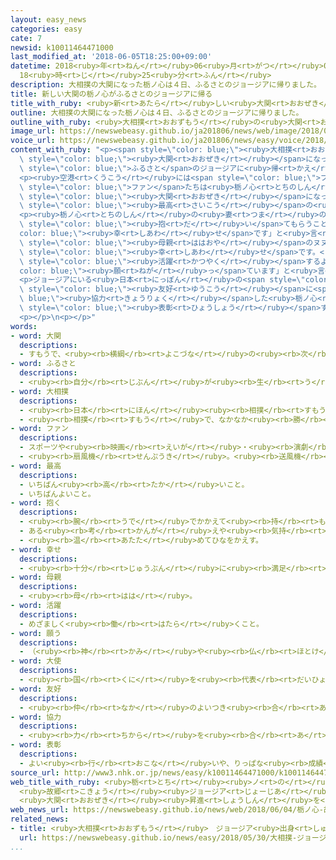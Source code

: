 ```yaml
---
layout: easy_news
categories: easy
cate: 7
newsid: k10011464471000
last_modified_at: '2018-06-05T18:25:00+09:00'
datetime: 2018<ruby>年<rt>ねん</rt></ruby>06<ruby>月<rt>がつ</rt></ruby>05<ruby>日<rt>にち</rt></ruby>
  18<ruby>時<rt>じ</rt></ruby>25<ruby>分<rt>ふん</rt></ruby>
description: 大相撲の大関になった栃ノ心は４日、ふるさとのジョージアに帰りました。
title: 新しい大関の栃ノ心がふるさとのジョージアに帰る
title_with_ruby: <ruby>新<rt>あたら</rt></ruby>しい<ruby>大関<rt>おおぜき</rt></ruby>の<ruby>栃ノ心<rt>とちのしん</rt></ruby>がふるさとのジョージアに<ruby>帰<rt>かえ</rt></ruby>る
outline: 大相撲の大関になった栃ノ心は４日、ふるさとのジョージアに帰りました。
outline_with_ruby: <ruby>大相撲<rt>おおずもう</rt></ruby>の<ruby>大関<rt>おおぜき</rt></ruby>になった<ruby>栃ノ心<rt>とちのしん</rt></ruby>は<ruby>４日<rt>よっか</rt></ruby>、ふるさとのジョージアに<ruby>帰<rt>かえ</rt></ruby>りました。
image_url: https://newswebeasy.github.io/ja201806/news/web/image/2018/06/04/K10011464471_1806041917_1806042155_01_02.jpg
voice_url: https://newswebeasy.github.io/ja201806/news/easy/voice/2018/06/05/k10011464471000.mp4
content_with_ruby: "<p><span style=\"color: blue;\"><ruby>大相撲<rt>おおずもう</rt></ruby></span>の<span\
  \ style=\"color: blue;\"><ruby>大関<rt>おおぜき</rt></ruby></span>になった<ruby>栃ノ心<rt>とちのしん</rt></ruby>は<ruby>４日<rt>よっか</rt></ruby>、<span\
  \ style=\"color: blue;\">ふるさと</span>のジョージアに<ruby>帰<rt>かえ</rt></ruby>りました。</p>\n\
  <p><ruby>空港<rt>くうこう</rt></ruby>には<span style=\"color: blue;\">ファン</span>や<ruby>家族<rt>かぞく</rt></ruby>など１００<ruby>人<rt>にん</rt></ruby>ぐらいが<ruby>集<rt>あつ</rt></ruby>まりました。<span\
  \ style=\"color: blue;\">ファン</span>たちは<ruby>栃ノ心<rt>とちのしん</rt></ruby>と<ruby>一緒<rt>いっしょ</rt></ruby>に<ruby>写真<rt>しゃしん</rt></ruby>を<ruby>撮<rt>と</rt></ruby>って、<span\
  \ style=\"color: blue;\"><ruby>大関<rt>おおぜき</rt></ruby></span>になったことを<ruby>喜<rt>よろこ</rt></ruby>んでいました。<ruby>栃ノ心<rt>とちのしん</rt></ruby>は「たくさんの<ruby>人<rt>ひと</rt></ruby>が<ruby>集<rt>あつ</rt></ruby>まってくれて、<span\
  \ style=\"color: blue;\"><ruby>最高<rt>さいこう</rt></ruby></span>の<ruby>日<rt>ひ</rt></ruby>です」と<ruby>言<rt>い</rt></ruby>いました。</p>\n\
  <p><ruby>栃ノ心<rt>とちのしん</rt></ruby>の<ruby>妻<rt>つま</rt></ruby>のニノさんは<ruby>生<rt>う</rt></ruby>まれたばかりの<ruby>娘<rt>むすめ</rt></ruby>と<ruby>空港<rt>くうこう</rt></ruby>に<ruby>来<rt>き</rt></ruby>て、「やっと<ruby>夫<rt>おっと</rt></ruby>に<ruby>娘<rt>むすめ</rt></ruby>を<span\
  \ style=\"color: blue;\"><ruby>抱<rt>だ</rt></ruby>い</span>てもらうことができます。とても<span style=\"\
  color: blue;\"><ruby>幸<rt>しあわ</rt></ruby>せ</span>です」と<ruby>言<rt>い</rt></ruby>いました。<span\
  \ style=\"color: blue;\"><ruby>母親<rt>ははおや</rt></ruby></span>のヌヌさんは「<ruby>世界<rt>せかい</rt></ruby>でいちばん<span\
  \ style=\"color: blue;\"><ruby>幸<rt>しあわ</rt></ruby>せ</span>です。<ruby>息子<rt>むすこ</rt></ruby>がこれからも<span\
  \ style=\"color: blue;\"><ruby>活躍<rt>かつやく</rt></ruby></span>するように<span style=\"\
  color: blue;\"><ruby>願<rt>ねが</rt></ruby>っ</span>ています」と<ruby>言<rt>い</rt></ruby>いました。</p>\n\
  <p>ジョージアにいる<ruby>日本<rt>にっぽん</rt></ruby>の<span style=\"color: blue;\"><ruby>大使<rt>たいし</rt></ruby></span>は<ruby>６日<rt>むいか</rt></ruby>、<ruby>日本<rt>にっぽん</rt></ruby>とジョージアの<span\
  \ style=\"color: blue;\"><ruby>友好<rt>ゆうこう</rt></ruby></span>に<span style=\"color:\
  \ blue;\"><ruby>協力<rt>きょうりょく</rt></ruby></span>した<ruby>栃ノ心<rt>とちのしん</rt></ruby>を<span\
  \ style=\"color: blue;\"><ruby>表彰<rt>ひょうしょう</rt></ruby></span>する<ruby>予定<rt>よてい</rt></ruby>です。</p>\n\
  <p></p>\n<p></p>"
words:
- word: 大関
  descriptions:
  - すもうで、<ruby><rb>横綱</rb><rt>よこづな</rt></ruby>の<ruby><rb>次</rb><rt>つぎ</rt></ruby>の<ruby><rb>位</rb><rt>くらい</rt></ruby>。
- word: ふるさと
  descriptions:
  - <ruby><rb>自分</rb><rt>じぶん</rt></ruby>が<ruby><rb>生</rb><rt>う</rt></ruby>まれ<ruby><rb>育</rb><rt>そだ</rt></ruby>った<ruby><rb>所</rb><rt>ところ</rt></ruby>。<ruby><rb>故郷</rb><rt>こきょう</rt></ruby>。
- word: 大相撲
  descriptions:
  - <ruby><rb>日本</rb><rt>にほん</rt></ruby><ruby><rb>相撲</rb><rt>すもう</rt></ruby><ruby><rb>協会</rb><rt>きょうかい</rt></ruby>が<ruby><rb>行</rb><rt>おこな</rt></ruby>う<ruby><rb>専門</rb><rt>せんもん</rt></ruby>の<ruby><rb>力士</rb><rt>りきし</rt></ruby>による<ruby><rb>相撲</rb><rt>すもう</rt></ruby>。
  - <ruby><rb>相撲</rb><rt>すもう</rt></ruby>で、なかなか<ruby><rb>勝</rb><rt>か</rt></ruby>ち<ruby><rb>負</rb><rt>ま</rt></ruby>けの<ruby><rb>決</rb><rt>き</rt></ruby>まらない<ruby><rb>力</rb><rt>ちから</rt></ruby>の<ruby><rb>入</rb><rt>はい</rt></ruby>った<ruby><rb>取組</rb><rt>とりくみ</rt></ruby>。
- word: ファン
  descriptions:
  - スポーツや<ruby><rb>映画</rb><rt>えいが</rt></ruby>・<ruby><rb>演劇</rb><rt>えんげき</rt></ruby>などが、<ruby><rb>特別</rb><rt>とくべつ</rt></ruby>に<ruby><rb>好</rb><rt>す</rt></ruby>きな<ruby><rb>人</rb><rt>ひと</rt></ruby>。または、ある<ruby><rb>俳優</rb><rt>はいゆう</rt></ruby>や、<ruby><rb>選手</rb><rt>せんしゅ</rt></ruby>などを<ruby><rb>熱心</rb><rt>ねっしん</rt></ruby>に<ruby><rb>応援</rb><rt>おうえん</rt></ruby>する<ruby><rb>人</rb><rt>ひと</rt></ruby>。フアン。
  - <ruby><rb>扇風機</rb><rt>せんぷうき</rt></ruby>。<ruby><rb>送風機</rb><rt>そうふうき</rt></ruby>。<ruby><rb>換気扇</rb><rt>かんきせん</rt></ruby>。
- word: 最高
  descriptions:
  - いちばん<ruby><rb>高</rb><rt>たか</rt></ruby>いこと。
  - いちばんよいこと。
- word: 抱く
  descriptions:
  - <ruby><rb>腕</rb><rt>うで</rt></ruby>でかかえて<ruby><rb>持</rb><rt>も</rt></ruby>つ。
  - ある<ruby><rb>考</rb><rt>かんが</rt></ruby>えや<ruby><rb>気持</rb><rt>きも</rt></ruby>ちを<ruby><rb>持</rb><rt>も</rt></ruby>つ。
  - <ruby><rb>温</rb><rt>あたた</rt></ruby>めてひなをかえす。
- word: 幸せ
  descriptions:
  - <ruby><rb>十分</rb><rt>じゅうぶん</rt></ruby>に<ruby><rb>満足</rb><rt>まんぞく</rt></ruby>している<ruby><rb>状態</rb><rt>じょうたい</rt></ruby>。<ruby><rb>幸福</rb><rt>こうふく</rt></ruby>。
- word: 母親
  descriptions:
  - <ruby><rb>母</rb><rt>はは</rt></ruby>。
- word: 活躍
  descriptions:
  - めざましく<ruby><rb>働</rb><rt>はたら</rt></ruby>くこと。
- word: 願う
  descriptions:
  - （<ruby><rb>神</rb><rt>かみ</rt></ruby>や<ruby><rb>仏</rb><rt>ほとけ</rt></ruby>やほかの<ruby><rb>人</rb><rt>ひと</rt></ruby>に）こうしてほしいと<ruby><rb>思</rb><rt>おも</rt></ruby>う。たのむ。<ruby><rb>望</rb><rt>のぞ</rt></ruby>む。
- word: 大使
  descriptions:
  - <ruby><rb>国</rb><rt>くに</rt></ruby>を<ruby><rb>代表</rb><rt>だいひょう</rt></ruby>して<ruby><rb>外交</rb><rt>がいこう</rt></ruby>の<ruby><rb>仕事</rb><rt>しごと</rt></ruby>をする、<ruby><rb>外交官</rb><rt>がいこうかん</rt></ruby>のいちばん<ruby><rb>上</rb><rt>うえ</rt></ruby>の<ruby><rb>役</rb><rt>やく</rt></ruby>の<ruby><rb>人</rb><rt>ひと</rt></ruby>。
- word: 友好
  descriptions:
  - <ruby><rb>仲</rb><rt>なか</rt></ruby>のよいつき<ruby><rb>合</rb><rt>あ</rt></ruby>い。
- word: 協力
  descriptions:
  - <ruby><rb>力</rb><rt>ちから</rt></ruby>を<ruby><rb>合</rb><rt>あ</rt></ruby>わせて、ものごとを<ruby><rb>行</rb><rt>おこな</rt></ruby>うこと。
- word: 表彰
  descriptions:
  - よい<ruby><rb>行</rb><rt>おこな</rt></ruby>いや、りっぱな<ruby><rb>成績</rb><rt>せいせき</rt></ruby>をたたえて、<ruby><rb>世</rb><rt>よ</rt></ruby>の<ruby><rb>中</rb><rt>なか</rt></ruby>に<ruby><rb>知</rb><rt>し</rt></ruby>らせること。
source_url: http://www3.nhk.or.jp/news/easy/k10011464471000/k10011464471000.html
web_title_with_ruby: <ruby>栃<rt>とち</rt></ruby><ruby>ノ<rt>の</rt></ruby><ruby>心<rt>しん</rt></ruby>
  <ruby>故郷<rt>こきょう</rt></ruby><ruby>ジョージア<rt>じょーじあ</rt></ruby>に<ruby>凱旋<rt>がいせん</rt></ruby>
  <ruby>大関<rt>おおぜき</rt></ruby><ruby>昇進<rt>しょうしん</rt></ruby>を<ruby>家族<rt>かぞく</rt></ruby>ら<ruby>祝<rt>いわ</rt></ruby>う
web_news_url: https://newswebeasy.github.io/news/web/2018/06/04/栃ノ心-故郷ジョージアに凱旋-大関昇進を家族ら祝う
related_news:
- title: <ruby>大相撲<rt>おおずもう</rt></ruby>　ジョージア<ruby>出身<rt>しゅっしん</rt></ruby>の<ruby>栃ノ心<rt>とちのしん</rt></ruby>が<ruby>大関<rt>おおぜき</rt></ruby>になる
  url: https://newswebeasy.github.io/news/easy/2018/05/30/大相撲-ジョージア出身の栃ノ心が大関になる
...
```

